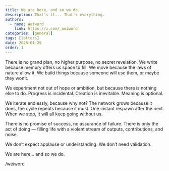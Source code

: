 ```yaml
---
title: We are here, and so we do. 
description: That's it... That's everything.
authors:
  - name: Weiword
    link: https://x.com/_weiword
categories: [general]
tags: [letters]
date: 2028-01-25 
order: 1
---
```

There is no grand plan, no higher purpose, no secret revelation. We write because memory offers us space to fill. We move because the laws of nature allow it. We build things because someone will use them, or maybe they won’t. 

We experiment not out of hope or ambition, but because there is nothing else to do. Progress is incidental. Creation is inevitable. Meaning is optional.

We iterate endlessly, because why not? The network grows because it does, the cycle repeats because it must. One instant respawn after the next. When we stop, it will all keep going without us.

There is no promise of success, no assurance of failure. There is only the act of doing — filling life with a violent stream of outputs, contributions, and noise.

We don’t expect applause or understanding. We don’t need validation. 

We are here... and so we do.

/weiword
